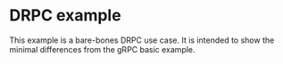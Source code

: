 # DRPC example

This example is a bare-bones DRPC use case. It is intended
to show the minimal differences from the gRPC basic example.


